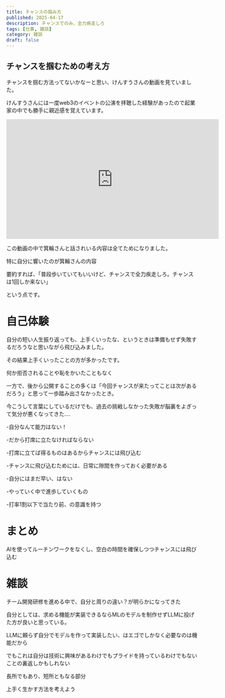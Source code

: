 ```yaml
---
title: チャンスの掴み方
published: 2025-04-17
description: チャンスでのみ、全力疾走しろ
tags: [仕事, 雑談]
category: 雑談
draft: false
---
```


## チャンスを掴むための考え方

チャンスを掴む方法ってないかなーと思い、けんすうさんの動画を見ていました。

けんすうさんには一度web3のイベントの公演を拝聴した経験があったので起業家の中でも勝手に親近感を覚えています。

<iframe width="560" height="315" src="https://www.youtube.com/embed/OMPosb_eI14" title="YouTube video player" frameborder="0" allow="accelerometer; autoplay; clipboard-write; encrypted-media; gyroscope; picture-in-picture" allowfullscreen></iframe>

この動画の中で箕輪さんと話されいる内容は全てためになりました。

特に自分に響いたのが箕輪さんの内容

要約すれば、「普段歩いていてもいいけど、チャンスで全力疾走しろ。チャンスは1回しか来ない」

という点です。

# 自己体験

自分の短い人生振り返っても、上手くいったな、というときは準備もせず失敗するだろうなと思いながら飛び込みました。

その結果上手くいったことの方が多かったです。

何か拒否されることや恥をかいたこともなく

一方で、後から公開することの多くは「今回チャンスが来たってことは次があるだろう」と思って一歩踏み出さなかったとき。

今こうして言葉にしているだけでも、過去の挑戦しなかった失敗が脳裏をよぎって気分が悪くなってきた....


-自分なんて能力はない！

-だから打席に立たなければならない

-打席に立てば得るものはあるからチャンスには飛び込む

-チャンスに飛び込むためには、日常に隙間を作っておく必要がある

-自分にはまだ早い、はない

-やっていく中で進歩していくもの

-打率1割以下で当たり前、の意識を持つ


# まとめ

AIを使ってルーチンワークをなくし、空白の時間を確保しつつチャンスには飛び込む


# 雑談

チーム開発研修を進める中で、自分と周りの違い？が明らかになってきた

自分としては、求める機能が実装できるならMLのモデルを制作せずLLMに投げた方が良いと思っている。

LLMに頼らず自分でモデルを作って実装したい、はエゴでしかなく必要なのは機能だから

でもこれは自分は技術に興味があるわけでもプライドを持っているわけでもないことの裏返しかもしれない

長所でもあり、短所ともなる部分

上手く生かす方法を考えよう
